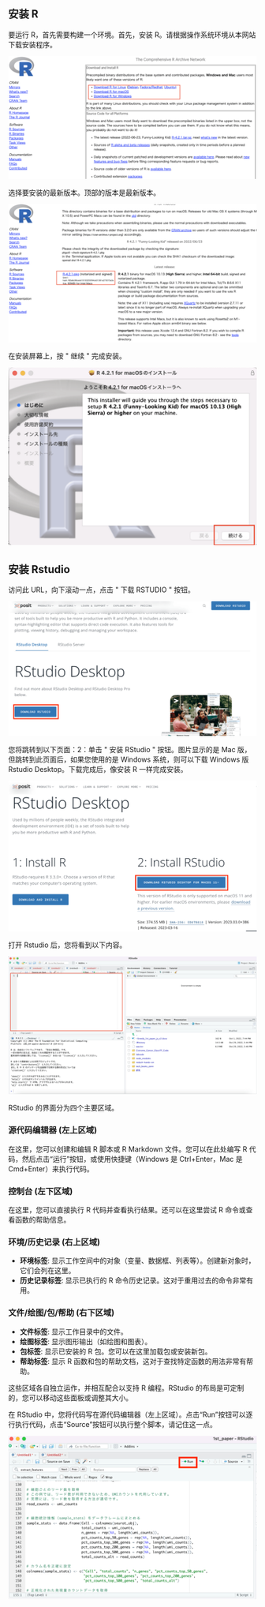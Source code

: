 ## 安装 R 

要运行 R，首先需要构建一个环境。首先，安装 R。请根据操作系统环境从本网站下载安装程序。

![image.png](https://raw.githubusercontent.com/aletolia/Pictures/main/202407081843325.png)

选择要安装的最新版本。顶部的版本是最新版本。

![image.png](https://raw.githubusercontent.com/aletolia/Pictures/main/202407081843481.png)

在安装屏幕上，按 " 继续 " 完成安装。

![image.png](https://raw.githubusercontent.com/aletolia/Pictures/main/202407081843467.png)

## 安装 Rstudio 

访问此 URL，向下滚动一点，点击 " 下载 RSTUDIO " 按钮。

![image.png](https://raw.githubusercontent.com/aletolia/Pictures/main/202407081844091.png)

您将跳转到以下页面：2：单击 " 安装 RStudio " 按钮。图片显示的是 Mac 版，但跳转到此页面后，如果您使用的是 Windows 系统，则可以下载 Windows 版 Rstudio Desktop。下载完成后，像安装 R 一样完成安装。

![image.png](https://raw.githubusercontent.com/aletolia/Pictures/main/202407081844359.png)

打开 Rstudio 后，您将看到以下内容。

![image.png](https://raw.githubusercontent.com/aletolia/Pictures/main/202407081845526.png)

RStudio 的界面分为四个主要区域。

### 源代码编辑器 (左上区域)

在这里，您可以创建和编辑 R 脚本或 R Markdown 文件。您可以在此处编写 R 代码，然后点击“运行”按钮，或使用快捷键（Windows 是 Ctrl+Enter，Mac 是 Cmd+Enter）来执行代码。

### 控制台 (左下区域)

在这里，您可以直接执行 R 代码并查看执行结果。还可以在这里尝试 R 命令或查看函数的帮助信息。

### 环境/历史记录 (右上区域)

- **环境标签**: 显示工作空间中的对象（变量、数据框、列表等）。创建新对象时，它们会列在这里。
- **历史记录标签**: 显示已执行的 R 命令历史记录。这对于重用过去的命令非常有用。

### 文件/绘图/包/帮助 (右下区域)

- **文件标签**: 显示工作目录中的文件。
- **绘图标签**: 显示图形输出（如绘图和图表）。
- **包标签**: 显示已安装的 R 包。您可以在这里加载包或安装新包。
- **帮助标签**: 显示 R 函数和包的帮助文档，这对于查找特定函数的用法非常有帮助。

这些区域各自独立运作，并相互配合以支持 R 编程。RStudio 的布局是可定制的，您可以移动这些面板或调整其大小。

在 RStudio 中，您将代码写在源代码编辑器（左上区域）。点击“Run”按钮可以逐行执行代码，点击“Source”按钮可以执行整个脚本，请记住这一点。

![image.png](https://raw.githubusercontent.com/aletolia/Pictures/main/202407081845256.png)
